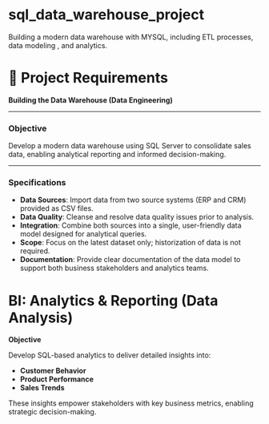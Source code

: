# sql_data_warehouse_project
Building a modern data warehouse with MYSQL, including ETL processes, data modeling , and analytics. 

# **🚀 Project Requirements**

**Building the Data Warehouse (Data Engineering)**

---

### **Objective**

Develop a modern data warehouse using SQL Server to consolidate sales data, enabling analytical reporting and informed decision-making.

---

### **Specifications**

- **Data Sources**: Import data from two source systems (ERP and CRM) provided as CSV files.
- **Data Quality**: Cleanse and resolve data quality issues prior to analysis.
- **Integration**: Combine both sources into a single, user-friendly data model designed for analytical queries.
- **Scope**: Focus on the latest dataset only; historization of data is not required.
- **Documentation**: Provide clear documentation of the data model to support both business stakeholders and analytics teams.

# **BI: Analytics & Reporting (Data Analysis)**

**Objective**

Develop SQL-based analytics to deliver detailed insights into:

- **Customer Behavior**
- **Product Performance**
- **Sales Trends**

These insights empower stakeholders with key business metrics, enabling strategic decision-making.
